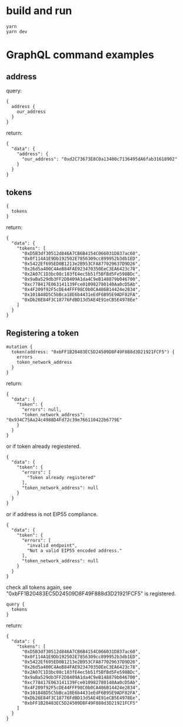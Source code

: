 # build and run
```
yarn
yarn dev
```

# GraphQL command examples
## address
query:
```
{
  address {
    our_address
  }
}
```
return:
```
{
  "data": {
    "address": {
      "our_address": "0xd2C73673E8C0a13400c7136495dA6fab31618902"
    }
  }
}
```
## tokens
```
{
  tokens
}
```
return:
```
{
  "data": {
    "tokens": [
      "0xD5B3df30512d846A7CB6B4154C066031D837ac60",
      "0x0f114A1E9Db192502E7856309cc899952b3db1ED",
      "0x5422Ef695ED0B1213e2B953CFA877029637D9D26",
      "0x26d5a400C4AeB84FAE923470350EeC3EA6423c78",
      "0x2A07C1D3bc08c183fE4ec5b51f5BfBd5Fe598BDc",
      "0x9aBa529db3FF2D8409A1da4C9eB148879b046700",
      "0xc778417E063141139Fce010982780140Aa0cD5Ab",
      "0x4F209f92F5cDE44FFF98C0b0CA486B14424e2834",
      "0x101848D5C5bBca18E6b4431eEdF6B95E9ADF82FA",
      "0xDb26E84F3C18776FdBD13d5AE4E91eCB5E4978Ee"
    ]
  }
}
```
## Registering a token
```
mutation {
  token(address: "0xbFF1B20483EC5D24509D8F49F888d3D21921FCF5") {
    errors
    token_network_address
  }
}
```
return:
```
{
  "data": {
    "token": {
      "errors": null,
      "token_network_address": "0x934C75Aa24c4988D4Fd72c39e766110422b6779E"
    }
  }
}
```
or if token already regiestered.
```
{
  "data": {
    "token": {
      "errors": [
        "Token already registered"
      ],
      "token_network_address": null
    }
  }
}
```
or if address is not EIP55 compliance.
```
{
  "data": {
    "token": {
      "errors": [
        "invalid endpoint",
        "Not a valid EIP55 encoded address."
      ],
      "token_network_address": null
    }
  }
}
```
check all tokens again, see "0xbFF1B20483EC5D24509D8F49F888d3D21921FCF5" is registered.
```
query {
  tokens
}
```
return:
```
{
  "data": {
    "tokens": [
      "0xD5B3df30512d846A7CB6B4154C066031D837ac60",
      "0x0f114A1E9Db192502E7856309cc899952b3db1ED",
      "0x5422Ef695ED0B1213e2B953CFA877029637D9D26",
      "0x26d5a400C4AeB84FAE923470350EeC3EA6423c78",
      "0x2A07C1D3bc08c183fE4ec5b51f5BfBd5Fe598BDc",
      "0x9aBa529db3FF2D8409A1da4C9eB148879b046700",
      "0xc778417E063141139Fce010982780140Aa0cD5Ab",
      "0x4F209f92F5cDE44FFF98C0b0CA486B14424e2834",
      "0x101848D5C5bBca18E6b4431eEdF6B95E9ADF82FA",
      "0xDb26E84F3C18776FdBD13d5AE4E91eCB5E4978Ee",
      "0xbFF1B20483EC5D24509D8F49F888d3D21921FCF5"
    ]
  }
}
```
